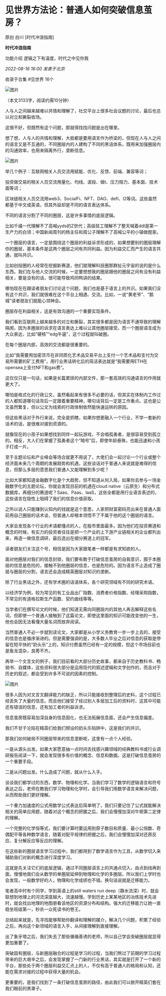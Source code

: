 # 见世界方法论：普通人如何突破信息茧房？

原创 白川 [时代冲浪指南]

**时代冲浪指南** 

功能介绍 逻辑之下有温度，时代之中见你我

_2022-08-16 16:00_ _发表于北京_

收录于合集 #见世界 16个

![图片](https://mmbiz.qpic.cn/mmbiz_jpg/34W4e94e8vefibHtNQokTzsLHl4fRwBlVwY8ApUaboXq2zNE1nNLyibcU2icgNSwUnA8AMtibsMT1pLmwKpMLUArYQ/640?wx_fmt=jpeg&wxfrom=5&wx_lazy=1&wx_co=1)

  

（本文3133字，阅读约需10分钟）

  

人与人之间越来越难以共情和理解了，社交平台上很多社会议题的讨论，最后也总以对立和撕裂收场。

  

这很不好，但既然有这个问题，那就得找找问题是出在哪里。

  

想了想，人与人的共情和理解，大抵都是要用语言作为桥梁的，但现在人与人之间的语言又是不互通的，不同圈层内的人建构了不同的黑话体系，既用来加强圈层内的沟通效率，也用来隔离外行，垄断信息。

  

![图片](https://mmbiz.qpic.cn/mmbiz_jpg/34W4e94e8ve98hxd54ogWZLDgpiadZE12p7iciaU8kSyL5peNZgvC330dwgzQfjYUicl0ylpFd8a6zILZtVNL0iauGg/640?wx_fmt=jpeg&wxfrom=5&wx_lazy=1&wx_co=1)

  

举几个例子：互联网相关人员交流用赋能、优化、反馈、前端、兼容等词；

  

投资做交易的相关人员交流用量化、均线、波段、做t、压力阻力、基本面、技术面等词；

  

区块链相关人员交流用web3、SocialFi、NFT、DAO、defi、l2等词。这些虽然都基于中文或英语，但其外延却是不同的语言表达体系。

  

不同的语言分割了不同的圈层，这是许多事情的底层逻辑。

  

比如千禧一代理解不了高喊yyds的Z世代；高级技工理解不了整天喊着ddl是第一生产力的白领；中国新闻周刊的杨主任和周公子理解不了高喊公平的小镇做题家。

  

一个圈层的语言，一定是围绕这个圈层的利益诉求形成的，如果想要别的圈层理解你的圈层，基本条件是这两个圈层之间有共同利益。因为利益交汇而产生的语言共通，就叫共识。

  

比如创投圈的人经常在挖掘新赛道，他们就理解科技圈那群扯元宇宙的说的是什么东西。我们在与他人交流的时候，一定要想想我的圈层跟他的圈层之间有没有利益相关，要是没有的话，很可能导致鸡同鸭讲的结果。

  

哪怕现在在跟读者朋友们讨论这个问题，我们也是基于语言上的共识。如果我们没有这个共识，我们就很难在这个平台上相遇、交流。比如，一说“黄老爷”、“鹅城”读者朋友们就能心领神会。

  

圈层存在利益相关，这是有效沟通的一个重要实现条件。

  

我们看到互联网上越来越多的对立和撕裂，其实很多都是因为语言不通导致的理解隔阂，因为本圈层的诉求在语言表达上难以让其他圈层接受。而一个圈层语言成为大众表达，比如“硬核”“edg牛逼”，这个过程就叫破圈。

  

在每个圈层内部，高效的交流都是很重要的。

  

比如“我需要用加密货币在非同质化艺术品交易平台上支付一个艺术品和支付为交易所需要的矿工费用”，用行业黑话转化后的简洁表达就是“我需要用ETH在opensea上支付NFT和gas费”。

  

这仅仅只是一句话，如果是长篇累牍的内部文件，那一套高效的沟通语言的作用就更大了。

  

哪怕是格式化的行政公文，虽然看起来有很多不必要的话，但其实在体制内工作过的人都知道哪句话背后一定跟着重要精神，哪句话背后一定是工作重点。这也是公文虽然繁复，但以公文为线索的行政体制依然能快速运转的原因。

  

但这些黑话对于外行来说，完全是抓瞎，如果你想更融入一个行业，不学一套新的话术的话，是很难对接到资源的。

  

就像现在的小孩子如果想找到同伴一起玩游戏，不会唱孤勇者，是很容易受到孤立的。相反，大人们在掌握了孤勇者这个“暗号”后，即使年龄悬殊，也能迅速和小孩子打成一片。

  

至于主题论坛和产业峰会等场合就更不用说了，大佬们会一起讨论一个行业或整个经济面未来几个周期的发展趋势和机遇，这些谈话对于普通人来说就是难得的信息，但那么多层的意思我们普通人又能理解到多少呢？

  

比如大家都知道金融数字化是个大趋势，但不知道从何入局，如果你去参与一场金融数字化的主题论坛，你就会发现目前的机遇在cloud native（云原生）和分布式数据库，再细分的赛道呢？Saas、Paas、laaS，这些全都是用行业语言表述的，这些语言在隐性上阻碍了我们的信息价值获取。

  

之所以说人只能赚到认知内的钱就是这个意思，人家把财富密码亮出来在普通人面前用自己圈层的话术谈，但普通人却根本领悟不了不属于他的这个圈层的语言。

  

大家会发现各个行业的术语都懂点的人，在股市里面最多。因为他们在投资赛道和概念的时候，有实力的投资者往往是把一个产业的上下游产业链相关的企业都列出来，再逐一做信息调研，最后选出在细分赛道上的冠军。

  

读者朋友们关注这个号，相信是因为大家跟笔者一样都是有求知欲的人。

  

面对他圈层对我们的信息封锁，我们要有敢于打破信息茧房的自我意识，囿于本圈层的信息是危险的，接触不到他圈层的信息，也是危险的。因为语言不止造成了圈层与圈层的分割，语言还会造成精英圈层对知识的垄断。

  

除了行业黑话之外，还有学术圈的话语体系，各个研究领域有不同的研究术语。

  

以经济学为例，较为常见的有工业品出厂指数、消费者价格指数、经理采购指数，不常见的有道格拉斯生产函数、契约曲线等等。

  

当学者们在撰写论文的时候，他们知道无需向同圈层内的其他人再去解释这些名词，但即使一个普通人接触到了这篇论文，即使这里面的知识可能改变他的一生，他也会因无法看懂大量名词而放弃阅读。

  

当然普通人不必一步就到读论文，大家都是从小学义务教育一步一步上去的，接受的信息也是循序渐进的。但是需要强调的是，大多数人毕业之后对信息的获取是停留在短平快的“奶头乐”上的，知识付费虽然已经有一定的规模，但这个市场目前也是鱼龙混杂，良莠不齐。

  

再举一个文言文的例子，我们目前看的大部分历史故事，都来自于历史教科书、畅销书、自媒体，这些资料很大部分是运用现代的叙述逻辑和文字创作的，而且对于历史的叙述，都会受到许多不可说的因素的控制。

  

![图片](https://mmbiz.qpic.cn/mmbiz_png/34W4e94e8ve98hxd54ogWZLDgpiadZE12sWCwdfTIwyB0KbjdkDYYA0EzolaBu8egU2aiax5fJLkhl4Y8owlKw3g/640?wx_fmt=png&wxfrom=5&wx_lazy=1&wx_co=1)

  

很多人因为对文言文翻译能力的缺乏，所以只能接收到整理后的史料，这个过程已经丢失了大量的信息。而且他们接受了经过别人多层加工后的资料时，这其中可能还有错误的信息，还有加工者的利益诉求。

  

信息茧房既容易加深自身的信息固化，也无法拓展信息面，还会产生信息偏差。

  

我们不甘于沦陷在精英们给我们预设的奶头乐陷阱中，这是我们的共识。

  

那我们如何破局不同圈层带来的信息垄断呢，这里有一点个人经验。

  

一是从源头出发。如果大家愿意抽一点时间去找感兴趣领域的经典教科书或行业调研报告阅读一下，就会发现很多有价值的概念、信息和数据。这是打破信息茧房的一个重要手段。

  

二是从问题出发。什么造成了问题，就从什么入手。

  

谈谈我们都学过的东西，数学、物理和化学。当我们学习了数学的逻辑语言和符号表达之后，老师在教我们学习物理和化学时，会引导我们用数学语言来解决问题，从而帮助我们更好理解。

  

一个重力加速度的公式用数学公式表达后简单明了，我们只要记住了公式就能解决相关的简单应用题，随着对这个概念的把握之后，我们会慢慢加深对牛顿第二定律的理解。

  

一个完整的化学恒等式，我们要计算时要运用到原子数目和质量、最小公倍数、奇偶配平等各种数学语言，随着对配平规律的把握之后，我们会慢慢加深对还原反应、复分解反应等反应的理解。

  

在这些新的圈层语言学习过程中，我们都用到了数学语言作为工具，从数学切入来辅助我们对新的概念进行深度学习。

  

这就是先关注它们的底层逻辑，通过不同圈层语言上的共通点切入，由点到线再到面，慢慢地我们会从数学的单圈层延伸到物理和化学的多圈层。所以我们上学时也会发现，一般数学好的人，物理和化学成绩也不错。换句话说就是迁移能力。

  

笔者高中时有个同学，学到英语上的still waters run deep（静水流深）时，就会联想到地理上的河流深度越大，流速越慢。学到历史上某某地区的冶炼技术先进时，就会找出地理的地图册看该地区的资源分布和结构。强大的迁移能力让她一直稳坐班级第一，秒杀一众死读书的卷王。

  

总结起来就是，先寻找能够帮助你翻译和理解的媒介，解决几个问题，积累了经验之后，再向这个新领域的语言入手，从间接理解到直接理解。

  

出了象牙塔之后，我们失去了那些循循善诱的老师，所以自己学会突破圈层就显得更加重要了。

  

突破固有圈层，与新圈层融合的过程是学习的过程，当我们熬过了前期的学习过程带来的巨大艰辛之后，会发现掌握了一门新的行业黑话，其实就是打开了一个新的平台，那些处于两个圈层利益交汇点上的人，不仅有高于普通人的格局和认知，还能在需求对接的过程中获得大量的机会。

  

更重要的，是我们找到了一条打破信息茧房的路径，由此我们可以掀开精英们套在我们眼前的黑罩子。